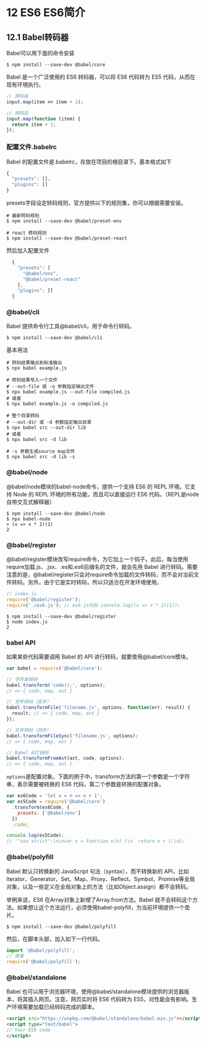 # 12 ES6 ES6简介

## 12.1 Babel转码器

Babel可以用下面的命令安装

```
$ npm install --save-dev @babel/core
```

Babel 是一个广泛使用的 ES6 转码器，可以将 ES6 代码转为 ES5 代码，从而在现有环境执行。

```js
// 转码前
input.map(item => item + 1);

// 转码后
input.map(function (item) {
  return item + 1;
});
```

### 配置文件.babelrc

Babel 的配置文件是.babelrc，存放在项目的根目录下。基本格式如下

```js
{
  "presets": [],
  "plugins": []
}
```

presets字段设定转码规则，官方提供以下的规则集，你可以根据需要安装。

```
# 最新转码规则
$ npm install --save-dev @babel/preset-env

# react 转码规则
$ npm install --save-dev @babel/preset-react
```

然后加入配置文件

```js
  {
    "presets": [
      "@babel/env",
      "@babel/preset-react"
    ],
    "plugins": []
  }
```

### @babel/cli

Babel 提供命令行工具@babel/cli，用于命令行转码。


```
$ npm install --save-dev @babel/cli
```

基本用法

```
# 转码结果输出到标准输出
$ npx babel example.js

# 转码结果写入一个文件
# --out-file 或 -o 参数指定输出文件
$ npx babel example.js --out-file compiled.js
# 或者
$ npx babel example.js -o compiled.js

# 整个目录转码
# --out-dir 或 -d 参数指定输出目录
$ npx babel src --out-dir lib
# 或者
$ npx babel src -d lib

# -s 参数生成source map文件
$ npx babel src -d lib -s
```

### @babel/node

@babel/node模块的babel-node命令，提供一个支持 ES6 的 REPL 环境。它支持 Node 的 REPL 环境的所有功能，而且可以直接运行 ES6 代码。（REPL是node自带交互式解释器）

```
$ npm install --save-dev @babel/node
$ npx babel-node
> (x => x * 2)(1)
2
```

### @babel/register

@babel/register模块改写require命令，为它加上一个钩子。此后，每当使用require加载.js、.jsx、.es和.es6后缀名的文件，就会先用 Babel 进行转码。需要注意的是，@babel/register只会对require命令加载的文件转码，而不会对当前文件转码。另外，由于它是实时转码，所以只适合在开发环境使用。

```js
// index.js
require('@babel/register');
require('./es6.js'); // es6.js代码 console.log((x => x * 2)(1));
```

```
$ npm install --save-dev @babel/register
$ node index.js
2
```

### babel API

如果某些代码需要调用 Babel 的 API 进行转码，就要使用@babel/core模块。

```js
var babel = require('@babel/core');

// 字符串转码
babel.transform('code();', options);
// => { code, map, ast }

// 文件转码（异步）
babel.transformFile('filename.js', options, function(err, result) {
  result; // => { code, map, ast }
});

// 文件转码（同步）
babel.transformFileSync('filename.js', options);
// => { code, map, ast }

// Babel AST转码
babel.transformFromAst(ast, code, options);
// => { code, map, ast }
```

`options`是配置对象。下面的例子中，transform方法的第一个参数是一个字符串，表示需要被转换的 ES6 代码，第二个参数是转换的配置对象。

```js
var es6Code = 'let x = n => n + 1';
var es5Code = require('@babel/core')
  .transform(es6Code, {
    presets: ['@babel/env']
  })
  .code;

console.log(es5Code);
// '"use strict";\n\nvar x = function x(n) {\n  return n + 1;\n};'
```

### @babel/polyfill

Babel 默认只转换新的 JavaScript 句法（syntax），而不转换新的 API，比如Iterator、Generator、Set、Map、Proxy、Reflect、Symbol、Promise等全局对象，以及一些定义在全局对象上的方法（比如Object.assign）都不会转码。

举例来说，ES6 在Array对象上新增了Array.from方法。Babel 就不会转码这个方法。如果想让这个方法运行，必须使用babel-polyfill，为当前环境提供一个垫片。

```
$ npm install --save-dev @babel/polyfill
```

然后，在脚本头部，加入如下一行代码。

```js
import '@babel/polyfill';
// 或者
require('@babel/polyfill');
```

### @babel/standalone

Babel 也可以用于浏览器环境，使用@babel/standalone模块提供的浏览器版本，将其插入网页。注意，网页实时将 ES6 代码转为 ES5，对性能会有影响。生产环境需要加载已经转码完成的脚本。

```html
<script src="https://unpkg.com/@babel/standalone/babel.min.js"></script>
<script type="text/babel">
// Your ES6 code
</script>
```